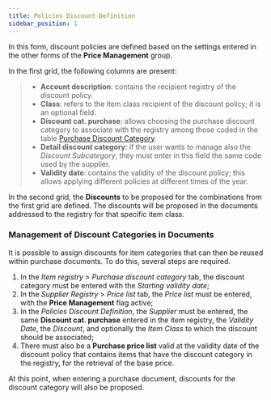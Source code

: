 ```yaml
---
title: Policies Discount Definition
sidebar_position: 1
---
```


In this form, discount policies are defined based on the settings entered in the other forms of the **Price Management** group.

In the first grid, the following columns are present:  

>- **Account description**: contains the recipient registry of the discount policy.        
>- **Class**: refers to the item class recipient of the discount policy; it is an optional field.        
>- **Discount cat. purchase**: allows choosing the purchase discount category to associate with the registry among those coded in the table [Purchase Discount Category](/docs/configurations/tables/purchase/category-discounts-price-management/).    
>- **Detail discount category**: if the user wants to manage also the *Discount Subcategory*, they must enter in this field the same code used by the supplier.  
>- **Validity date**: contains the validity of the discount policy; this allows applying different policies at different times of the year.

In the second grid, the **Discounts** to be proposed for the combinations from the first grid are defined. The discounts will be proposed in the documents addressed to the registry for that specific item class. 

### Management of Discount Categories in Documents

It is possible to assign discounts for item categories that can then be reused within purchase documents. To do this, several steps are required.

1. In the *Item registry* > *Purchase discount category* tab, the discount category must be entered with the *Starting validity date*;  
2. In the *Supplier Registry* > *Price list* tab, the *Price list* must be entered, with the **Price Management** flag active;  
3. In the *Policies Discount Definition*, the *Supplier* must be entered, the same **Discount cat. purchase** entered in the item registry, the *Validity Date*, the *Discount*, and optionally the *Item Class* to which the discount should be associated; 
4. There must also be a **Purchase price list** valid at the validity date of the discount policy that contains items that have the discount category in the registry, for the retrieval of the base price. 

At this point, when entering a purchase document, discounts for the discount category will also be proposed.